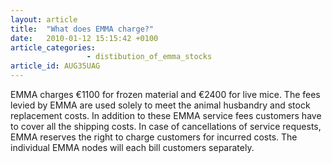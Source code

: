 ```yaml
---
layout: article
title:  "What does EMMA charge?"
date:   2010-01-12 15:15:42 +0100
article_categories:
                 - distibution_of_emma_stocks
article_id: AUG35UAG
---
```


EMMA charges €1100 for frozen material and €2400 for live mice. The fees levied by EMMA are used solely to meet the animal husbandry and stock replacement costs. In addition to these EMMA service fees customers have to cover all the shipping costs. In case of cancellations of service requests, EMMA reserves the right to charge customers for incurred costs. The individual EMMA nodes will each bill customers separately.